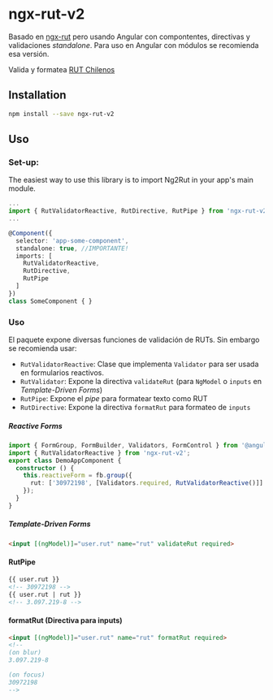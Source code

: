 ngx-rut-v2
=============

Basado en [ngx-rut](https://github.com/danieldiazastudillo/ngx-rut) pero usando Angular con compontentes, directivas y validaciones _standalone_. Para uso en Angular con módulos se recomienda esa versión.

Valida y formatea [RUT Chilenos](https://en.wikipedia.org/wiki/National_identification_number#Chile)

## Installation

```bash
npm install --save ngx-rut-v2
```

## Uso

### Set-up:

The easiest way to use this library is to import Ng2Rut in your app's main module.

```typescript
...
import { RutValidatorReactive, RutDirective, RutPipe } from 'ngx-rut-v2';
...

@Component({
  selector: 'app-some-component',
  standalone: true, //IMPORTANTE!
  imports: [    
    RutValidatorReactive,
    RutDirective,
    RutPipe
  ] 
})
class SomeComponent { }
```


### Uso

El paquete expone diversas funciones de validación de RUTs. Sin embargo se recomienda usar:
- `RutValidatorReactive`: Clase que implementa `Validator` para ser usada en formularios reactivos.
- `RutValidator`: Expone la directiva `validateRut` (para `NgModel` o `inputs` en _Template-Driven Forms_)
- `RutPipe`: Expone el _pipe_ para formatear texto como RUT
- `RutDirective`: Expone la directiva `formatRut` para formateo de `inputs`


##### Reactive Forms

```typescript
import { FormGroup, FormBuilder, Validators, FormControl } from '@angular/forms';
import { RutValidatorReactive } from 'ngx-rut-v2';
export class DemoAppComponent {
  constructor () {
    this.reactiveForm = fb.group({
      rut: ['30972198', [Validators.required, RutValidatorReactive()]]
    });
  }
}
```

##### Template-Driven Forms
```html
<input [(ngModel)]="user.rut" name="rut" validateRut required>
```

#### RutPipe

```html
{{ user.rut }}
<!-- 30972198 -->
{{ user.rut | rut }}
<!-- 3.097.219-8 -->
```

#### formatRut (Directiva para inputs)
```html
<input [(ngModel)]="user.rut" name="rut" formatRut required>
<!--
(on blur)
3.097.219-8

(on focus)
30972198
-->
```

